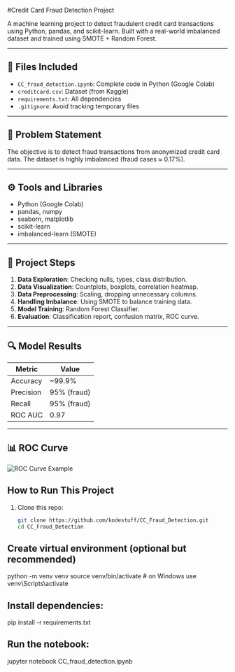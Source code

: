 #Credit Card Fraud Detection Project

A machine learning project to detect fraudulent credit card transactions using Python, pandas, and scikit-learn. Built with a real-world imbalanced dataset and trained using SMOTE + Random Forest.

---

## 📁 Files Included

- `CC_fraud_detection.ipynb`: Complete code in Python (Google Colab)
- `creditcard.csv`: Dataset (from Kaggle)
- `requirements.txt`: All dependencies
- `.gitignore`: Avoid tracking temporary files

---

## 📌 Problem Statement

The objective is to detect fraud transactions from anonymized credit card data. The dataset is highly imbalanced (fraud cases ≈ 0.17%).

---

## ⚙️ Tools and Libraries

- Python (Google Colab)
- pandas, numpy
- seaborn, matplotlib
- scikit-learn
- imbalanced-learn (SMOTE)

---

## 🧪 Project Steps

1. **Data Exploration**: Checking nulls, types, class distribution.
2. **Data Visualization**: Countplots, boxplots, correlation heatmap.
3. **Data Preprocessing**: Scaling, dropping unnecessary columns.
4. **Handling Imbalance**: Using SMOTE to balance training data.
5. **Model Training**: Random Forest Classifier.
6. **Evaluation**: Classification report, confusion matrix, ROC curve.

---

## 🔍 Model Results

| Metric        | Value     |
|---------------|-----------|
| Accuracy      | ~99.9%    |
| Precision     | 95% (fraud) |
| Recall        | 95% (fraud) |
| ROC AUC       | 0.97      |

---

## 📊 ROC Curve

![ROC Curve Example](https://upload.wikimedia.org/wikipedia/commons/1/13/Roc_curve.svg)

## How to Run This Project

1. Clone this repo:
   ```bash
   git clone https://github.com/kodestuff/CC_Fraud_Detection.git
   cd CC_Fraud_Detection
   
## Create virtual environment (optional but recommended)
   python -m venv venv
   source venv/bin/activate  # on Windows use venv\\Scripts\\activate
   
## Install dependencies:
   pip install -r requirements.txt

## Run the notebook:
   jupyter notebook CC_fraud_detection.ipynb

